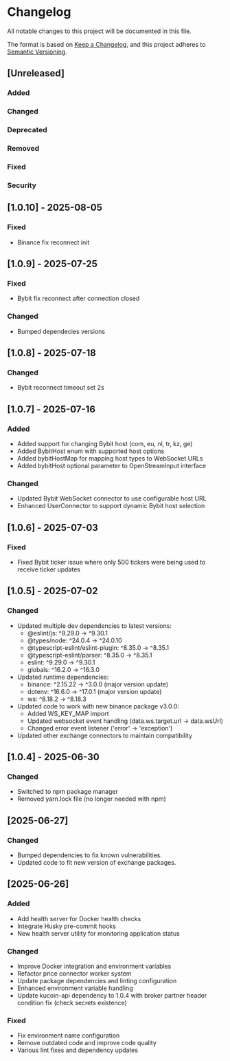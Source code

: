# Changelog

All notable changes to this project will be documented in this file.

The format is based on [Keep a Changelog](https://keepachangelog.com/en/1.0.0/),
and this project adheres to [Semantic Versioning](https://semver.org/spec/v2.0.0.html).

## [Unreleased]

### Added

### Changed

### Deprecated

### Removed

### Fixed

### Security

## [1.0.10] - 2025-08-05

### Fixed
- Binance fix reconnect init

## [1.0.9] - 2025-07-25

### Fixed
- Bybit fix reconnect after connection closed

### Changed
- Bumped dependecies versions

## [1.0.8] - 2025-07-18

### Changed
- Bybit reconnect timeout set 2s

## [1.0.7] - 2025-07-16

### Added
- Added support for changing Bybit host (com, eu, nl, tr, kz, ge)
- Added BybitHost enum with supported host options
- Added bybitHostMap for mapping host types to WebSocket URLs
- Added bybitHost optional parameter to OpenStreamInput interface

### Changed
- Updated Bybit WebSocket connector to use configurable host URL
- Enhanced UserConnector to support dynamic Bybit host selection

## [1.0.6] - 2025-07-03

### Fixed
- Fixed Bybit ticker issue where only 500 tickers were being used to receive ticker updates

## [1.0.5] - 2025-07-02

### Changed
- Updated multiple dev dependencies to latest versions:
  - @eslint/js: ^9.29.0 → ^9.30.1
  - @types/node: ^24.0.4 → ^24.0.10
  - @typescript-eslint/eslint-plugin: ^8.35.0 → ^8.35.1
  - @typescript-eslint/parser: ^8.35.0 → ^8.35.1
  - eslint: ^9.29.0 → ^9.30.1
  - globals: ^16.2.0 → ^16.3.0
- Updated runtime dependencies:
  - binance: ^2.15.22 → ^3.0.0 (major version update)
  - dotenv: ^16.6.0 → ^17.0.1 (major version update)
  - ws: ^8.18.2 → ^8.18.3
- Updated code to work with new binance package v3.0.0:
  - Added WS_KEY_MAP import
  - Updated websocket event handling (data.ws.target.url → data.wsUrl)
  - Changed error event listener ('error' → 'exception')
- Updated other exchange connectors to maintain compatibility

## [1.0.4] - 2025-06-30

### Changed
- Switched to npm package manager
- Removed yarn.lock file (no longer needed with npm)

## [2025-06-27]

### Changed
- Bumped dependencies to fix known vulnerabilities.
- Updated code to fit new version of exchange packages.

## [2025-06-26]

### Added
- Add health server for Docker health checks
- Integrate Husky pre-commit hooks
- New health server utility for monitoring application status

### Changed
- Improve Docker integration and environment variables
- Refactor price connector worker system
- Update package dependencies and linting configuration
- Enhanced environment variable handling
- Update kucoin-api dependency to 1.0.4 with broker partner header condition fix (check secrets existence)

### Fixed
- Fix environment name configuration
- Remove outdated code and improve code quality
- Various lint fixes and dependency updates
